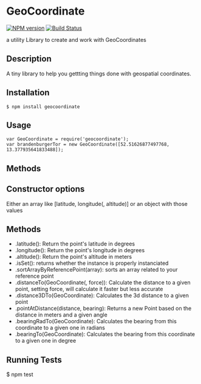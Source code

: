 GeoCoordinate
=============

[![NPM version](https://badge.fury.io/js/geocoordinate.svg)](http://badge.fury.io/js/geocoordinate)  [![Build Status](https://travis-ci.org/ckaatz-nokia/GeoCoordinate.svg?branch=master)](https://travis-ci.org/ckaatz-nokia/GeoCoordinate)

a utility Library to create and work with GeoCoordinates

Description
-----------
A tiny library to help you gettting things done with geospatial coordinates.

Installation
------------

    $ npm install geocoordinate

Usage
-----

    var GeoCoordinate = require('geocoordinate');
    var brandenburgerTor = new GeoCoordinate([52.51626877497768, 13.377935641833488]);

Methods
-------

## Constructor options

Either an array like [latitude, longitude(, altitude)] or an object with those values

## Methods

* .latitude(): Return the point's latitude in degrees
* .longitude(): Return the point's longitude in degrees
* .altitude(): Return the point's altitude in meters
* .isSet(): returns whether the instance is properly instanciated
* .sortArrayByReferencePoint(array): sorts an array related to your reference point
* .distanceTo(GeoCoordinate(, force)): Calculate the distance to a given point, setting force, will calculate it faster but less accurate
* .distance3DTo(GeoCoordinate): Calculates the 3d distance to a given point
* .pointAtDistance(distance, bearing): Returns a new Point based on the distance in meters and a given angle
* .bearingRadTo(GeoCoordinate): Calculates the bearing from this coordinate to a given one in radians
* .bearingTo(GeoCoordinate): Calculates the bearing from this coordinate to a given one in degree

Running Tests
-------------

  $ npm test